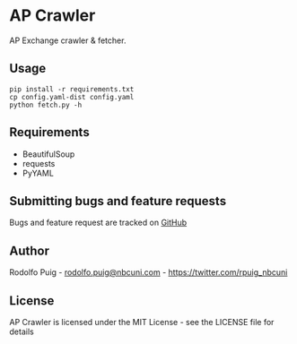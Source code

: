 # AP Crawler #

AP Exchange crawler & fetcher.

## Usage ##

    pip install -r requirements.txt
    cp config.yaml-dist config.yaml
    python fetch.py -h

## Requirements ##

- BeautifulSoup
- requests
- PyYAML

## Submitting bugs and feature requests ##

Bugs and feature request are tracked on [GitHub](https://github.com/telemundo/ap-crawler/issues)

## Author ##

Rodolfo Puig - <rodolfo.puig@nbcuni.com> - <https://twitter.com/rpuig_nbcuni><br />

## License ##

AP Crawler is licensed under the MIT License - see the LICENSE file for details

